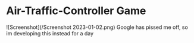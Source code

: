 # Air-Traffic-Controller Game
![Screenshot](/Screenshot 2023-01-02.png)
 Google has pissed me off, so im developing this instead for a day
